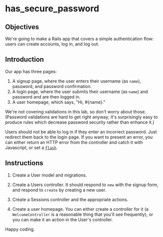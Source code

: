 # has_secure_password

## Objectives

We're going to make a Rails app that covers a simple authentication flow: users can create accounts, log in, and log out.

## Introduction

Our app has three pages:
  1. A signup page, where the user enters their username (as `name`), password, and password confirmation.
  2. A login page, where the user submits their username (as `name`) and password and are then logged in.
  3. A user homepage, which says, "Hi, #{name}."

We're not covering validations in this lab, so don't worry about those. (Password validations are hard to get right anyway; it's surprisingly easy to produce rules which decrease password security rather than enhance it.)

Users should not be able to log in if they enter an incorrect password. Just redirect them back to the login page. If you want to present an error, you can either return an HTTP error from the controller and catch it with Javascript, or set a [`flash`][flash].

## Instructions

1. Create a User model and migrations.

2. Create a Users controller. It should respond to `new` with the signup form, and respond to `create` by creating a new user.

3. Create a Sessions controller and the appropriate actions.

4. Create a user homepage. You can either create a controller for it (a `WelcomeController` is a reasonable thing that you'll see frequently), or you can make it an action in the User's controller.

Happy coding.


[flash]: http://api.rubyonrails.org/classes/ActionDispatch/Flash.html
